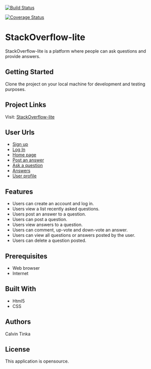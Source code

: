 
[![Build Status](https://travis-ci.org/calvinpete/StackOverflow-lite.svg?branch=API)](https://travis-ci.org/calvinpete/StackOverflow-lite)

[![Coverage Status](https://coveralls.io/repos/github/calvinpete/StackOverflow-lite/badge.svg?branch=API)](https://coveralls.io/github/calvinpete/StackOverflow-lite?branch=API)

# StackOverflow-lite

StackOverflow-lite is a platform where people can ask questions and provide answers.

## Getting Started

Clone the project on your local machine for development and testing purposes.

## Project Links

Visit: [StackOverflow-lite](https://github.com/calvinpete/StackOverflow-lite.git)

## User Urls

* [Sign up](https://calvinpete.github.io/StackOverflow-lite/UI/Signup.html)
* [Log In](https://calvinpete.github.io/StackOverflow-lite/UI/LogIn.html)
* [Home page](https://calvinpete.github.io/StackOverflow-lite/UI/Front.html)
* [Post an answer](https://calvinpete.github.io/StackOverflow-lite/UI/Post_answer.html)
* [Ask a question](https://calvinpete.github.io/StackOverflow-lite/UI/Question.html)
* [Answers](https://calvinpete.github.io/StackOverflow-lite/UI/Answers.html)
* [User profile](https://calvinpete.github.io/StackOverflow-lite/UI/Userprofile.html)

## Features

* Users can create an account and log in.
* Users view a list recently asked questions.
* Users post an answer to a question.
* Users can post a question.
* Users view answers to a question.
* Users can comment, up-vote and down-vote an answer.
* Users can view all questions or answers posted by the user.
* Users can delete a question posted.

## Prerequisites

* Web browser
* Internet

## Built With

* Html5
* CSS

## Authors

Calvin Tinka

## License

This application is opensource.
